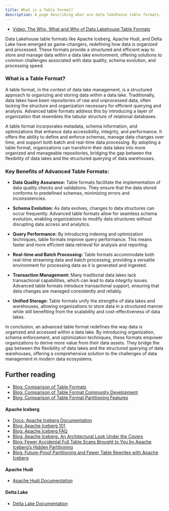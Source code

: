 ```yaml
---
title: What is a Table Format?
description: A page describing what are data lakehouse table formats.
---
```


- [Video: The Who, What and Why of Data Lakehouse Table Formats](https://www.youtube.com/watch?v=1eEcWopaFqE&pp=ygUhd2hvIHdoYXQgd2h5IHRhYmxlIGZvcm1hdHMgZHJlbWlv)

Data Lakehouse table formats like Apache Iceberg, Apache Hudi, and Delta Lake have emerged as game-changers, redefining how data is organized and processed. These formats provide a structured and efficient way to store and manage data within a data lake environment, offering solutions to common challenges associated with data quality, schema evolution, and processing speed.

### What is a Table Format?

A table format, in the context of data lake management, is a structured approach to organizing and storing data within a data lake. Traditionally, data lakes have been repositories of raw and unprocessed data, often lacking the structure and organization necessary for efficient querying and analysis. Advanced table formats address this by introducing a layer of organization that resembles the tabular structure of relational databases.

A table format incorporates metadata, schema information, and optimizations that enhance data accessibility, integrity, and performance. It offers the ability to define and enforce schemas, manage data changes over time, and support both batch and real-time data processing. By adopting a table format, organizations can transform their data lakes into more organized and manageable repositories, bridging the gap between the flexibility of data lakes and the structured querying of data warehouses.

### Key Benefits of Advanced Table Formats:

- **Data Quality Assurance:** Table formats facilitate the implementation of data quality checks and validations. They ensure that the data stored conforms to predefined schemas, minimizing errors and inconsistencies.

- **Schema Evolution:** As data evolves, changes to data structures can occur frequently. Advanced table formats allow for seamless schema evolution, enabling organizations to modify data structures without disrupting data access and analytics.

- **Query Performance:** By introducing indexing and optimization techniques, table formats improve query performance. This means faster and more efficient data retrieval for analysis and reporting.

- **Real-time and Batch Processing:** Table formats accommodate both real-time streaming data and batch processing, providing a versatile environment for processing data as it is generated and ingested.

- **Transaction Management:** Many traditional data lakes lack transactional capabilities, which can lead to data integrity issues. Advanced table formats introduce transactional support, ensuring that data changes are managed consistently and reliably.

- **Unified Storage:** Table formats unify the strengths of data lakes and warehouses, allowing organizations to store data in a structured manner while still benefiting from the scalability and cost-effectiveness of data lakes.

In conclusion, an advanced table format redefines the way data is organized and accessed within a data lake. By introducing organization, schema enforcement, and optimization techniques, these formats empower organizations to derive more value from their data assets. They bridge the gap between the flexibility of data lakes and the structured querying of data warehouses, offering a comprehensive solution to the challenges of data management in modern data ecosystems.

## Further reading

- [Blog: Comparison of Table Formats](https://www.dremio.com/blog/comparison-of-data-lake-table-formats-apache-iceberg-apache-hudi-and-delta-lake/)
- [Blog: Comparison of Table Format Community Development](https://www.dremio.com/blog/table-format-governance-and-community-contributions-apache-iceberg-apache-hudi-and-delta-lake/)
- [Blog: Comparison of Table Format Partitioning Features](https://www.dremio.com/blog/table-format-partitioning-comparison-apache-iceberg-apache-hudi-and-delta-lake/)


#### Apache Iceberg
- [Docs: Apache Iceberg Documentation](https://iceberg.apache.org)
- [Blog: Apache Iceberg 101](https://www.dremio.com/blog/apache-iceberg-101-your-guide-to-learning-apache-iceberg-concepts-and-practices/)
- [Blog: Apache Iceberg FAQ](https://www.dremio.com/blog/apache-iceberg-faq/)
- [Blog: Apache Iceberg: An Architectural Look Under the Covers](https://www.dremio.com/resources/guides/apache-iceberg-an-architectural-look-under-the-covers/)
- [Blog: Fewer Accidental Full Table Scans Brought to You by Apache Iceberg’s Hidden Partitioning](https://www.dremio.com/subsurface/fewer-accidental-full-table-scans-brought-to-you-by-apache-icebergs-hidden-partitioning/)
- [Blog: Future-Proof Partitioning and Fewer Table Rewrites with Apache Iceberg](https://www.dremio.com/blog/future-proof-partitioning-and-fewer-table-rewrites-with-apache-iceberg/)

#### Apache Hudi
- [Apache Hudi Documentation](https://hudi.apache.org)


#### Delta Lake
- [Delta Lake Documentation](https://www.delta.io)